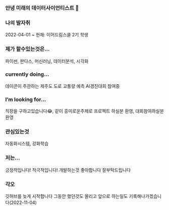 ### 안녕 미래의 데이터사이언티스트 👋

### 나의 발자취
2022-04-01 ~ 현재: 이어드림스쿨 2기 학생

### 제가 할수있는것은...
파이썬, 판다스, 머신러닝, 데이터분석, 시각화

### currently doing...
데이콘이 주관하는 제주도 도로 교통량 예측 AI경진대회 참여중

### I’m looking for...
직장을 구하고있습니다😂, 같이 흥미로운주제로 프로젝트 하실분 환영, 대회참여하실분 환영

### 관심있는것
자동화시스템, 강화학습

### 저는...
긍정적입니다! 적극적입니다!
개발하는것 좋아합니다 잘부탁드립니다

### 각오
깃허브를 늦게 시작합니다 그동안 했던것도 올리고 앞으로 하는일도 기록해나가겠습니다(2022-11-04)
